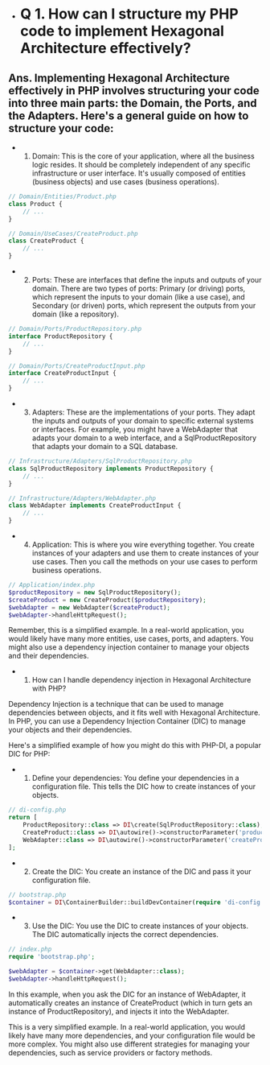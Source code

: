 - # Q 1. How can I structure my PHP code to implement Hexagonal Architecture effectively?
## Ans. Implementing Hexagonal Architecture effectively in PHP involves structuring your code into three main parts: the Domain, the Ports, and the Adapters. Here's a general guide on how to structure your code:

- 1. Domain: This is the core of your application, where all the business logic resides. It should be completely independent of any specific infrastructure or user interface. It's usually composed of entities (business objects) and use cases (business operations).

```php
// Domain/Entities/Product.php
class Product {
    // ...
}

// Domain/UseCases/CreateProduct.php
class CreateProduct {
    // ...
}
```

- 2. Ports: These are interfaces that define the inputs and outputs of your domain. There are two types of ports: Primary (or driving) ports, which represent the inputs to your domain (like a use case), and Secondary (or driven) ports, which represent the outputs from your domain (like a repository).

```php
// Domain/Ports/ProductRepository.php
interface ProductRepository {
    // ...
}

// Domain/Ports/CreateProductInput.php
interface CreateProductInput {
    // ...
}
```

- 3. Adapters: These are the implementations of your ports. They adapt the inputs and outputs of your domain to specific external systems or interfaces. For example, you might have a WebAdapter that adapts your domain to a web interface, and a SqlProductRepository that adapts your domain to a SQL database.

```php
// Infrastructure/Adapters/SqlProductRepository.php
class SqlProductRepository implements ProductRepository {
    // ...
}

// Infrastructure/Adapters/WebAdapter.php
class WebAdapter implements CreateProductInput {
    // ...
}
```

- 4. Application: This is where you wire everything together. You create instances of your adapters and use them to create instances of your use cases. Then you call the methods on your use cases to perform business operations.

```php
// Application/index.php
$productRepository = new SqlProductRepository();
$createProduct = new CreateProduct($productRepository);
$webAdapter = new WebAdapter($createProduct);
$webAdapter->handleHttpRequest();
```

Remember, this is a simplified example. In a real-world application, you would likely have many more entities, use cases, ports, and adapters. You might also use a dependency injection container to manage your objects and their dependencies.

- 1. How can I handle dependency injection in Hexagonal Architecture with PHP?


Dependency Injection is a technique that can be used to manage dependencies between objects, and it fits well with Hexagonal Architecture. In PHP, you can use a Dependency Injection Container (DIC) to manage your objects and their dependencies.

Here's a simplified example of how you might do this with PHP-DI, a popular DIC for PHP:

- 1. Define your dependencies: You define your dependencies in a configuration file. This tells the DIC how to create instances of your objects.
```php
// di-config.php
return [
    ProductRepository::class => DI\create(SqlProductRepository::class),
    CreateProduct::class => DI\autowire()->constructorParameter('productRepository', DI\get(ProductRepository::class)),
    WebAdapter::class => DI\autowire()->constructorParameter('createProductInput', DI\get(CreateProduct::class)),
];
```
- 2. Create the DIC: You create an instance of the DIC and pass it your configuration file.
```php
// bootstrap.php
$container = DI\ContainerBuilder::buildDevContainer(require 'di-config.php');
```
- 3. Use the DIC: You use the DIC to create instances of your objects. The DIC automatically injects the correct dependencies.

```php
// index.php
require 'bootstrap.php';

$webAdapter = $container->get(WebAdapter::class);
$webAdapter->handleHttpRequest();
```
In this example, when you ask the DIC for an instance of WebAdapter, it automatically creates an instance of CreateProduct (which in turn gets an instance of ProductRepository), and injects it into the WebAdapter.

This is a very simplified example. In a real-world application, you would likely have many more dependencies, and your configuration file would be more complex. You might also use different strategies for managing your dependencies, such as service providers or factory methods.


